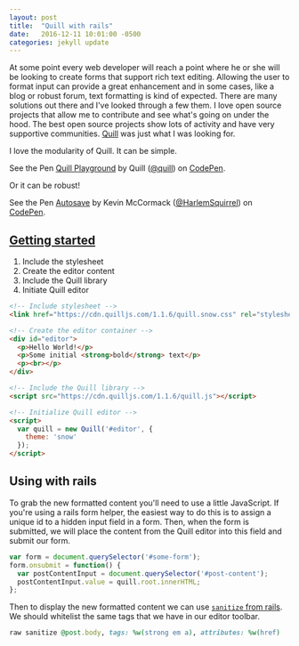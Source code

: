 ```yaml
---
layout: post
title:  "Quill with rails"
date:   2016-12-11 10:01:00 -0500
categories: jekyll update
---
```


At some point every web developer will reach a point where he or she will be looking to create forms that support rich text editing. Allowing the user to format input can provide a great enhancement and in some cases, like a blog or robust forum, text formatting is kind of expected. There are many solutions out there and I've looked through a few them. I love open source projects that allow me to contribute and see what's going on under the hood. The best open source projects show lots of activity and have very supportive communities. [Quill][quill] was just what I was looking for.

I love the modularity of Quill. It can be simple.

<p data-height="265" data-theme-id="0" data-slug-hash="KzZqZx" data-default-tab="js,result" data-user="quill" data-embed-version="2" data-pen-title="Quill Playground" class="codepen">See the Pen <a href="http://codepen.io/quill/pen/KzZqZx/">Quill Playground</a> by Quill (<a href="http://codepen.io/quill">@quill</a>) on <a href="http://codepen.io">CodePen</a>.</p>
<script async src="https://production-assets.codepen.io/assets/embed/ei.js"></script>

Or it can be robust!

<p data-height="265" data-theme-id="0" data-slug-hash="VmGKXw" data-default-tab="js,result" data-user="HarlemSquirrel" data-embed-version="2" data-pen-title="Autosave" class="codepen">See the Pen <a href="http://codepen.io/HarlemSquirrel/pen/VmGKXw/">Autosave</a> by Kevin McCormack (<a href="http://codepen.io/HarlemSquirrel">@HarlemSquirrel</a>) on <a href="http://codepen.io">CodePen</a>.</p>
<script async src="https://production-assets.codepen.io/assets/embed/ei.js"></script>


## [Getting started][getting-started]

1. Include the stylesheet
2. Create the editor content
3. Include the Quill library
4. Initiate Quill editor

```html
<!-- Include stylesheet -->
<link href="https://cdn.quilljs.com/1.1.6/quill.snow.css" rel="stylesheet">

<!-- Create the editor container -->
<div id="editor">
  <p>Hello World!</p>
  <p>Some initial <strong>bold</strong> text</p>
  <p><br></p>
</div>

<!-- Include the Quill library -->
<script src="https://cdn.quilljs.com/1.1.6/quill.js"></script>

<!-- Initialize Quill editor -->
<script>
  var quill = new Quill('#editor', {
    theme: 'snow'
  });
</script>
```

## Using with rails

To grab the new formatted content you'll need to use a little JavaScript. If you're using a rails form helper, the easiest way to do this is to assign a unique id to a hidden input field in a form. Then, when the form is submitted, we will place the content from the Quill editor into this field and submit our form.

```js
var form = document.querySelector('#some-form');
form.onsubmit = function() {
  var postContentInput = document.querySelector('#post-content');
  postContentInput.value = quill.root.innerHTML;
};
```

Then to display the new formatted content we can use [`sanitize` from rails][rails-sanitize]. We should whitelist the same tags that we have in our editor toolbar.

```ruby
raw sanitize @post.body, tags: %w(strong em a), attributes: %w(href)
```

[quill]: http://quilljs.com/
[getting-started]: http://quilljs.com/docs/quickstart/
[rails-sanitize]: http://apidock.com/rails/ActionView/Helpers/SanitizeHelper/sanitize
